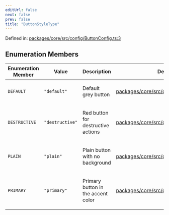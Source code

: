 ```yaml
---
editUrl: false
next: false
prev: false
title: "ButtonStyleType"
---
```


Defined in: [packages/core/src/config/ButtonConfig.ts:3](https://github.com/mProjectsCode/obsidian-meta-bind-plugin/blob/563ae7213e1de72cfcc12505f0ad569434535dc5/packages/core/src/config/ButtonConfig.ts#L3)

## Enumeration Members

<table>
<thead>
<tr>
<th>Enumeration Member</th>
<th>Value</th>
<th>Description</th>
<th>Defined in</th>
</tr>
</thead>
<tbody>
<tr>
<td>

<a id="default"></a> `DEFAULT`

</td>
<td>

`"default"`

</td>
<td>

Default grey button

</td>
<td>

[packages/core/src/config/ButtonConfig.ts:7](https://github.com/mProjectsCode/obsidian-meta-bind-plugin/blob/563ae7213e1de72cfcc12505f0ad569434535dc5/packages/core/src/config/ButtonConfig.ts#L7)

</td>
</tr>
<tr>
<td>

<a id="destructive"></a> `DESTRUCTIVE`

</td>
<td>

`"destructive"`

</td>
<td>

Red button for destructive actions

</td>
<td>

[packages/core/src/config/ButtonConfig.ts:15](https://github.com/mProjectsCode/obsidian-meta-bind-plugin/blob/563ae7213e1de72cfcc12505f0ad569434535dc5/packages/core/src/config/ButtonConfig.ts#L15)

</td>
</tr>
<tr>
<td>

<a id="plain"></a> `PLAIN`

</td>
<td>

`"plain"`

</td>
<td>

Plain button with no background

</td>
<td>

[packages/core/src/config/ButtonConfig.ts:19](https://github.com/mProjectsCode/obsidian-meta-bind-plugin/blob/563ae7213e1de72cfcc12505f0ad569434535dc5/packages/core/src/config/ButtonConfig.ts#L19)

</td>
</tr>
<tr>
<td>

<a id="primary"></a> `PRIMARY`

</td>
<td>

`"primary"`

</td>
<td>

Primary button in the accent color

</td>
<td>

[packages/core/src/config/ButtonConfig.ts:11](https://github.com/mProjectsCode/obsidian-meta-bind-plugin/blob/563ae7213e1de72cfcc12505f0ad569434535dc5/packages/core/src/config/ButtonConfig.ts#L11)

</td>
</tr>
</tbody>
</table>

